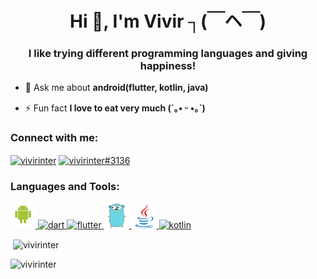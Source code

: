 <h1 align="center">Hi 👋, I'm Vivir ┐(￣ヘ￣)</h1>
<h3 align="center">I like trying different programming languages and giving happiness!</h3>

- 💬 Ask me about **android(flutter, kotlin, java)**

- ⚡ Fun fact **I love to eat very much (´｡• ᵕ •｡`)**

<h3 align="left">Connect with me:</h3>
<p align="left">
<a href="https://twitter.com/vivirinter" target="blank"><img align="center" src="https://raw.githubusercontent.com/rahuldkjain/github-profile-readme-generator/master/src/images/icons/Social/twitter.svg" alt="vivirinter" height="30" width="40" /></a>
<a href="https://discord.gg/vivirinter#3136" target="blank"><img align="center" src="https://raw.githubusercontent.com/rahuldkjain/github-profile-readme-generator/master/src/images/icons/Social/discord.svg" alt="vivirinter#3136" height="30" width="40" /></a>
</p>

<h3 align="left">Languages and Tools:</h3>
<p align="left"> <a href="https://developer.android.com" target="_blank"> <img src="https://raw.githubusercontent.com/devicons/devicon/master/icons/android/android-original-wordmark.svg" alt="android" width="40" height="40"/> </a> <a href="https://dart.dev" target="_blank"> <img src="https://www.vectorlogo.zone/logos/dartlang/dartlang-icon.svg" alt="dart" width="40" height="40"/> </a> <a href="https://flutter.dev" target="_blank"> <img src="https://www.vectorlogo.zone/logos/flutterio/flutterio-icon.svg" alt="flutter" width="40" height="40"/> </a> <a href="https://golang.org" target="_blank"> <img src="https://raw.githubusercontent.com/devicons/devicon/master/icons/go/go-original.svg" alt="go" width="40" height="40"/> </a> <a href="https://www.java.com" target="_blank"> <img src="https://raw.githubusercontent.com/devicons/devicon/master/icons/java/java-original.svg" alt="java" width="40" height="40"/> </a> <a href="https://kotlinlang.org" target="_blank"> <img src="https://www.vectorlogo.zone/logos/kotlinlang/kotlinlang-icon.svg" alt="kotlin" width="40" height="40"/> </a> </p>

<p>&nbsp;<img align="center" src="https://github-readme-stats.vercel.app/api?username=vivirinter&show_icons=true&locale=en" alt="vivirinter" /></p>

<p><img align="left" src="https://github-readme-stats.vercel.app/api/top-langs?username=vivirinter&show_icons=true&locale=en&layout=compact" alt="vivirinter" /></p>

